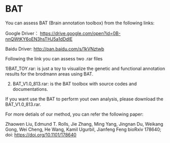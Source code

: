 # BAT


You can assess BAT (Brain annotation toolbox) from the following links:

 Google Driver： https://drive.google.com/open?id=0B-nnQWtKY6oEN3hsTHJ5a1dDdlE
 
 Baidu Driver:  http://pan.baidu.com/s/1kVNztwb
 
 Following the link you can assess two .rar files
 
 1)BAT_TOY.rar: is just a toy to visualize the genetic and functional annotation results for the brodmann areas using BAT.
 
 2) BAT_V1.0_813.rar: is the BAT toolbox with source codes and documentations.
 
 If you want use the BAT to perform yout own analysis, please download the BAT_V1.0_813.rar. 

For more detials of our method, you can refer the following paper:

Zhaowen Liu, Edmund T. Rolls, Jie Zhang, Ming Yang, Jingnan Du, Weikang Gong, Wei Cheng, He Wang, Kamil Ugurbil, Jianfeng Feng
bioRxiv 178640; doi: https://doi.org/10.1101/178640
 
